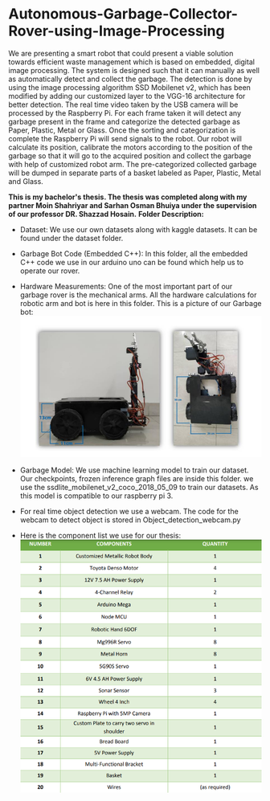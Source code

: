 # Autonomous-Garbage-Collector-Rover-using-Image-Processing
 We are presenting a smart robot that could present a viable solution towards efficient waste management which is based on embedded, digital image processing. The system is designed such that it can manually as well as automatically detect and collect the garbage. The detection is done by using the image processing algorithm SSD Mobilenet v2, which has been modified by adding our customized layer to the VGG-16 architecture for better detection. The real time video taken by the USB camera will be processed by the Raspberry Pi. For each frame taken it will detect any garbage present in the frame and categorize the detected garbage as Paper, Plastic, Metal or Glass. Once the sorting and categorization is complete the Raspberry Pi will send signals to the robot. Our robot will calculate its position, calibrate the motors according to the position of the garbage so that it will go to the acquired position and collect the garbage with help of customized robot arm. The pre-categorized collected garbage will be dumped in separate parts of a basket labeled as Paper, Plastic, Metal and Glass.

 **This is my bachelor's thesis. The thesis was completed along with my partner Moin Shahriyar and Sarhan Osman Bhuiya under the supervision of our professor DR. Shazzad Hosain.**
 **Folder Description:**
 - Dataset: We use our own datasets along with kaggle datasets. It can be found under the dataset folder.
 - Garbage Bot Code (Embedded C++): In this folder, all the embedded C++ code we use in our arduino uno can be found which help us to operate our rover.
 - Hardware Measurements: One of the most important part of our garbage rover is the mechanical arms. All the hardware calculations for robotic arm and bot is here in this folder. This is a picture of our Garbage bot:
   ![ss1](https://github.com/farjana0721/Autonomous-Garbage-Collector-Rover-using-Image-Processing/blob/main/ss1.PNG)

 - Garbage Model: We use machine learning model to train our dataset. Our checkpoints, frozen inference graph files are inside this folder. we use the ssdlite_mobilenet_v2_coco_2018_05_09 to train our datasets. As this model is compatible to our raspberry pi 3.
 - For real time object detection we use a webcam. The code for the webcam to detect object is stored in Object_detection_webcam.py
 - Here is the component list we use for our thesis:
   ![ss1](https://github.com/farjana0721/Autonomous-Garbage-Collector-Rover-using-Image-Processing/blob/main/ss2.PNG)
 
